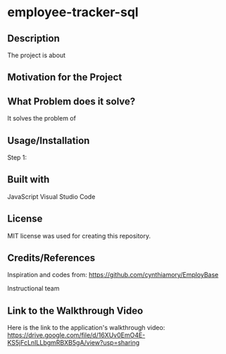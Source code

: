 # employee-tracker-sql

## Description
The project is about

## Motivation for the Project

## What Problem does it solve?

It solves the problem of 

## Usage/Installation

Step 1:  

## Built with

JavaScript Visual Studio Code

## License

MIT license was used for creating this repository.

## Credits/References

Inspiration and codes from: https://github.com/cynthiamory/EmployBase

Instructional team

## Link to the Walkthrough Video
Here is the link to the application's walkthrough video: https://drive.google.com/file/d/16XUv0EmO4E-KS5jFcLnILLbgmRBXB5gA/view?usp=sharing



